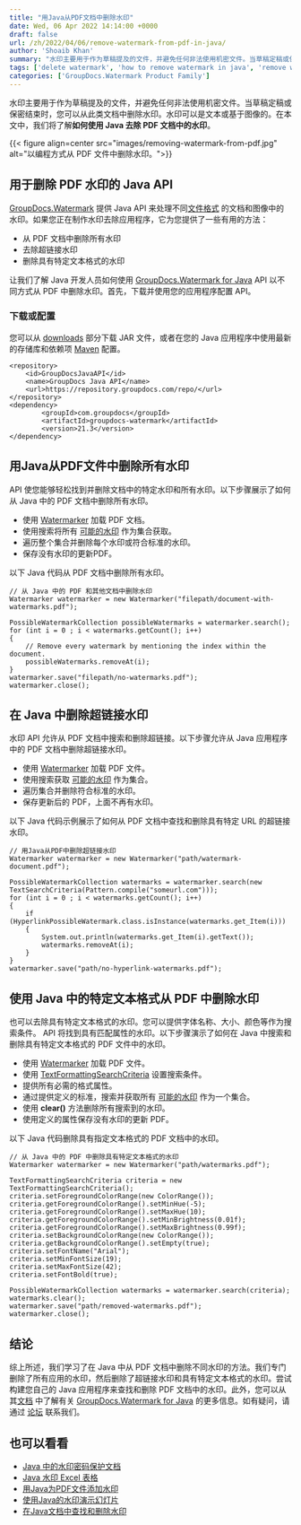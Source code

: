 ```yaml
---
title: "用Java从PDF文档中删除水印"
date: Wed, 06 Apr 2022 14:14:00 +0000
draft: false
url: /zh/2022/04/06/remove-watermark-from-pdf-in-java/
author: 'Shoaib Khan'
summary: "水印主要用于作为草稿提及的文件，并避免任何非法使用机密文件。当草稿定稿或保密结束时，您可以从此类文档中删除水印。水印可以是文本或基于图像的。在本文中，我们将了解**如何使用 Java 去除 PDF 文档中的水印**。"
tags: ['delete watermark', 'how to remove watermark in java', 'remove watermark', 'remove watermark from pdf', 'Watermark Remover', 'watermark remover application']
categories: ['GroupDocs.Watermark Product Family']
---
```


水印主要用于作为草稿提及的文件，并避免任何非法使用机密文件。当草稿定稿或保密结束时，您可以从此类文档中删除水印。水印可以是文本或基于图像的。在本文中，我们将了解**如何使用 Java 去除 PDF 文档中的水印**。

{{< figure align=center src="images/removing-watermark-from-pdf.jpg" alt="以编程方式从 PDF 文件中删除水印。">}}

## 用于删除 PDF 水印的 Java API

[GroupDocs.Watermark][1] 提供 Java API 来处理不同[文件格式][2] 的文档和图像中的水印。如果您正在制作水印去除应用程序，它为您提供了一些有用的方法：

- 从 PDF 文档中删除所有水印
- 去除超链接水印
- 删除具有特定文本格式的水印

让我们了解 Java 开发人员如何使用 [GroupDocs.Watermark for Java][3] API 以不同方式从 PDF 中删除水印。首先，下载并使用您的应用程序配置 API。

### 下载或配置

您可以从 [downloads][4] 部分下载 JAR 文件，或者在您的 Java 应用程序中使用最新的存储库和依赖项 [Maven][5] 配置。

```
<repository>
	<id>GroupDocsJavaAPI</id>
	<name>GroupDocs Java API</name>
	<url>https://repository.groupdocs.com/repo/</url>
</repository>
<dependency>
        <groupId>com.groupdocs</groupId>
        <artifactId>groupdocs-watermark</artifactId>
        <version>21.3</version> 
</dependency>
```

## 用Java从PDF文件中删除所有水印

API 使您能够轻松找到并删除文档中的特定水印和所有水印。以下步骤展示了如何从 Java 中的 PDF 文档中删除所有水印。

- 使用 [Watermarker][6] 加载 PDF 文档。
- 使用搜索将所有 [可能的水印][7] 作为集合获取。
- 遍历整个集合并删除每个水印或符合标准的水印。
- 保存没有水印的更新PDF。

以下 Java 代码从 PDF 文档中删除所有水印。

```
// 从 Java 中的 PDF 和其他文档中删除水印
Watermarker watermarker = new Watermarker("filepath/document-with-watermarks.pdf");

PossibleWatermarkCollection possibleWatermarks = watermarker.search();
for (int i = 0 ; i < watermarks.getCount(); i++)
{
    // Remove every watermark by mentioning the index within the document.
    possibleWatermarks.removeAt(i);
}
watermarker.save("filepath/no-watermarks.pdf");
watermarker.close();
```

## 在 Java 中删除超链接水印

水印 API 允许从 PDF 文档中搜索和删除超链接。以下步骤允许从 Java 应用程序中的 PDF 文档中删除超链接水印。

- 使用 [Watermarker][6] 加载 PDF 文件。
- 使用搜索获取 [可能的水印][7] 作为集合。
- 遍历集合并删除符合标准的水印。
- 保存更新后的 PDF，上面不再有水印。

以下 Java 代码示例展示了如何从 PDF 文档中查找和删除具有特定 URL 的超链接水印。

```
// 用Java从PDF中删除超链接水印
Watermarker watermarker = new Watermarker("path/watermark-document.pdf");

PossibleWatermarkCollection watermarks = watermarker.search(new TextSearchCriteria(Pattern.compile("someurl.com")));
for (int i = 0 ; i < watermarks.getCount(); i++)
{
    if (HyperlinkPossibleWatermark.class.isInstance(watermarks.get_Item(i)))
    {
        System.out.println(watermarks.get_Item(i).getText());
        watermarks.removeAt(i);
    }
}
watermarker.save("path/no-hyperlink-watermarks.pdf");
```

## 使用 Java 中的特定文本格式从 PDF 中删除水印

也可以去除具有特定文本格式的水印。您可以提供字体名称、大小、颜色等作为搜索条件。 API 将找到具有匹配属性的水印。以下步骤演示了如何在 Java 中搜索和删除具有特定文本格式的 PDF 文件中的水印。

- 使用 [Watermarker][6] 加载 PDF 文件。
- 使用 [TextFormattingSearchCriteria][8] 设置搜索条件。
- 提供所有必需的格式属性。
- 通过提供定义的标准，搜索并获取所有 [可能的水印][7] 作为一个集合。
- 使用 **clear()** 方法删除所有搜索到的水印。
- 使用定义的属性保存没有水印的更新 PDF。

以下 Java 代码删除具有指定文本格式的 PDF 文档中的水印。

```
// 从 Java 中的 PDF 中删除具有特定文本格式的水印
Watermarker watermarker = new Watermarker("path/watermarks.pdf");

TextFormattingSearchCriteria criteria = new TextFormattingSearchCriteria();
criteria.setForegroundColorRange(new ColorRange());
criteria.getForegroundColorRange().setMinHue(-5);
criteria.getForegroundColorRange().setMaxHue(10);
criteria.getForegroundColorRange().setMinBrightness(0.01f);
criteria.getForegroundColorRange().setMaxBrightness(0.99f);
criteria.setBackgroundColorRange(new ColorRange());
criteria.getBackgroundColorRange().setEmpty(true);
criteria.setFontName("Arial");
criteria.setMinFontSize(19);
criteria.setMaxFontSize(42);
criteria.setFontBold(true);

PossibleWatermarkCollection watermarks = watermarker.search(criteria);
watermarks.clear();
watermarker.save("path/removed-watermarks.pdf");
watermarker.close();
```

## 结论
综上所述，我们学习了在 Java 中从 PDF 文档中删除不同水印的方法。我们专门删除了所有应用的水印，然后删除了超链接水印和具有特定文本格式的水印。尝试构建您自己的 Java 应用程序来查找和删除 PDF 文档中的水印。此外，您可以从其[文档][9] 中了解有关 [GroupDocs.Watermark for Java][3] 的更多信息。如有疑问，请通过 [论坛][10] 联系我们。

## 也可以看看

- [Java 中的水印密码保护文档][11]
- [Java 水印 Excel 表格][12]
- [用Java为PDF文件添加水印][13]
- [使用Java的水印演示幻灯片][14]
- [在Java文档中查找和删除水印][15]

[1]: https://products.groupdocs.com/watermark
[2]: https://docs.groupdocs.com/conversion/java/supported-document-formats/
[3]: https://products.groupdocs.com/watermark/java/
[4]: https://downloads.groupdocs.com/watermark
[5]: https://repository.groupdocs.com/webapp/#/artifacts/browse/tree/General/repo/com/groupdocs
[6]: https://apireference.groupdocs.com/watermark/java/com.groupdocs.watermark/Watermarker
[7]: https://apireference.groupdocs.com/watermark/java/com.groupdocs.watermark.search/PossibleWatermarkCollection
[8]: https://apireference.groupdocs.com/watermark/java/com.groupdocs.watermark.search/TextFormattingSearchCriteria
[9]: https://docs.groupdocs.com/watermark/java/
[10]: https://forum.groupdocs.com/
[11]: https://blog.groupdocs.com/2021/11/26/watermark-password-protected-documents-in-java/
[12]: https://blog.groupdocs.com/2021/11/10/watermark-excel-sheets-in-java/
[13]: https://blog.groupdocs.com/2021/06/26/add-watermark-to-pdf-in-java/
[14]: https://blog.groupdocs.com/2021/06/09/watermark-presentation-slides-using-java/
[15]: https://blog.groupdocs.com/2020/11/30/find-and-remove-watermarks-from-documents-in-java/
